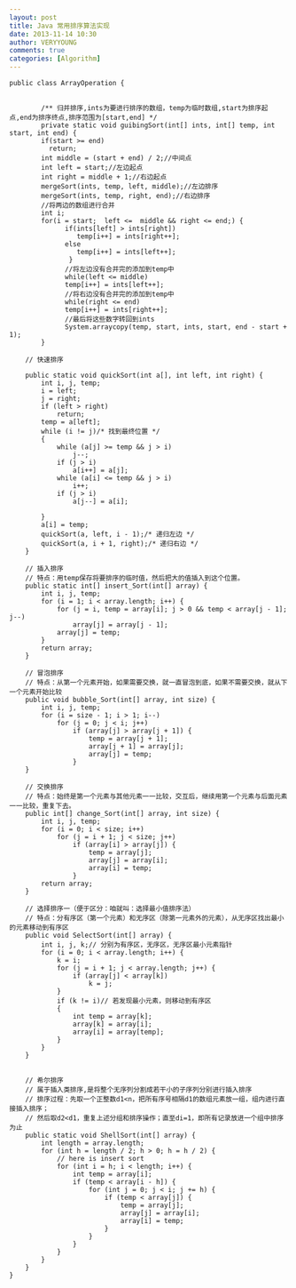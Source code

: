 ```yaml
---
layout: post
title: Java 常用排序算法实现
date: 2013-11-14 10:30
author: VERYYOUNG
comments: true
categories: [Algorithm]
---
```



	public class ArrayOperation {
	
	 
	        /** 归并排序,ints为要进行排序的数组，temp为临时数组,start为排序起点,end为排序终点,排序范围为[start,end] */ 
	        private static void guibingSort(int[] ints, int[] temp, int start, int end) {
	        if(start >= end)
	          return;
	        int middle = (start + end) / 2;//中间点
	        int left = start;//左边起点
	        int right = middle + 1;//右边起点
	        mergeSort(ints, temp, left, middle);//左边排序
	        mergeSort(ints, temp, right, end);//右边排序
	        //将两边的数组进行合并
	        int i;
	        for(i = start;  left <=  middle && right <= end;) {
	              if(ints[left] > ints[right])
	                 temp[i++] = ints[right++];
	              else
	                 temp[i++] = ints[left++];
	               }
	              //将左边没有合并完的添加到temp中
	              while(left <= middle)
	              temp[i++] = ints[left++];
	              //将右边没有合并完的添加到temp中
	              while(right <= end)
	              temp[i++] = ints[right++];
	              //最后将这些数字转回到ints
	              System.arraycopy(temp, start, ints, start, end - start + 1);
	        }
	
		// 快速排序
	
		public static void quickSort(int a[], int left, int right) {
			int i, j, temp;
			i = left;
			j = right;
			if (left > right)
				return;
			temp = a[left];
			while (i != j)/* 找到最终位置 */
			{
				while (a[j] >= temp && j > i)
					j--;
				if (j > i)
					a[i++] = a[j];
				while (a[i] <= temp && j > i)
					i++;
				if (j > i)
					a[j--] = a[i];
	
			}
			a[i] = temp;
			quickSort(a, left, i - 1);/* 递归左边 */
			quickSort(a, i + 1, right);/* 递归右边 */
		}
	
		// 插入排序
		// 特点：用temp保存将要排序的临时值，然后把大的值插入到这个位置。
		public static int[] insert_Sort(int[] array) {
			int i, j, temp;
			for (i = 1; i < array.length; i++) {
				for (j = i, temp = array[i]; j > 0 && temp < array[j - 1]; j--)
					array[j] = array[j - 1];
				array[j] = temp;
			}
			return array;
		}
	
		// 冒泡排序
		// 特点：从第一个元素开始，如果需要交换，就一直冒泡到底，如果不需要交换，就从下一个元素开始比较
		public void bubble_Sort(int[] array, int size) {
			int i, j, temp;
			for (i = size - 1; i > 1; i--)
				for (j = 0; j < i; j++)
					if (array[j] > array[j + 1]) {
						temp = array[j + 1];
						array[j + 1] = array[j];
						array[j] = temp;
					}
		}
	
		// 交换排序
		// 特点：始终是第一个元素与其他元素一一比较，交互后，继续用第一个元素与后面元素一一比较，重复下去。
		public int[] change_Sort(int[] array, int size) {
			int i, j, temp;
			for (i = 0; i < size; i++)
				for (j = i + 1; j < size; j++)
					if (array[i] > array[j]) {
						temp = array[j];
						array[j] = array[i];
						array[i] = temp;
					}
			return array;
		}
	
		// 选择排序一（便于区分：咱就叫：选择最小值排序法）
		// 特点：分有序区（第一个元素）和无序区（除第一元素外的元素），从无序区找出最小的元素移动到有序区
		public void SelectSort(int[] array) {
			int i, j, k;// 分别为有序区，无序区，无序区最小元素指针
			for (i = 0; i < array.length; i++) {
				k = i;
				for (j = i + 1; j < array.length; j++) {
					if (array[j] < array[k])
						k = j;
				}
				if (k != i)// 若发现最小元素，则移动到有序区
				{
					int temp = array[k];
					array[k] = array[i];
					array[i] = array[temp];
				}
			}
		}
	
	
		// 希尔排序
		// 属于插入类排序,是将整个无序列分割成若干小的子序列分别进行插入排序
		// 排序过程：先取一个正整数d1<n，把所有序号相隔d1的数组元素放一组，组内进行直接插入排序；
		// 然后取d2<d1，重复上述分组和排序操作；直至di=1，即所有记录放进一个组中排序为止
		public static void ShellSort(int[] array) {
			int length = array.length;
			for (int h = length / 2; h > 0; h = h / 2) {
				// here is insert sort
				for (int i = h; i < length; i++) {
					int temp = array[i];
					if (temp < array[i - h]) {
						for (int j = 0; j < i; j += h) {
							if (temp < array[j]) {
								temp = array[j];
								array[j] = array[i];
								array[i] = temp;
							}
						}
					}
				}
			}
		}
	}


